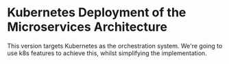 # Kubernetes Deployment of the Microservices Architecture





This version targets Kubernetes as the orchestration system. We're going to use k8s features to achieve this, whilst simplifying the implementation.
